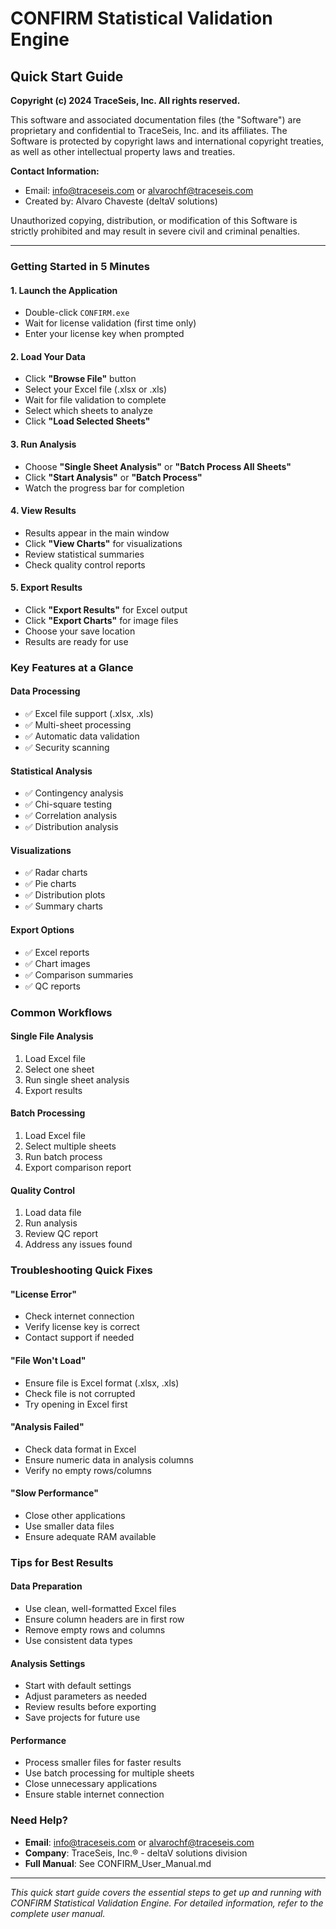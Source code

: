 # CONFIRM Statistical Validation Engine
## Quick Start Guide

**Copyright (c) 2024 TraceSeis, Inc. All rights reserved.**

This software and associated documentation files (the "Software") are proprietary and confidential to TraceSeis, Inc. and its affiliates. The Software is protected by copyright laws and international copyright treaties, as well as other intellectual property laws and treaties.

**Contact Information:**
- Email: info@traceseis.com or alvarochf@traceseis.com
- Created by: Alvaro Chaveste (deltaV solutions)

Unauthorized copying, distribution, or modification of this Software is strictly prohibited and may result in severe civil and criminal penalties.

---

### **Getting Started in 5 Minutes**

#### **1. Launch the Application**
- Double-click `CONFIRM.exe`
- Wait for license validation (first time only)
- Enter your license key when prompted

#### **2. Load Your Data**
- Click **"Browse File"** button
- Select your Excel file (.xlsx or .xls)
- Wait for file validation to complete
- Select which sheets to analyze
- Click **"Load Selected Sheets"**

#### **3. Run Analysis**
- Choose **"Single Sheet Analysis"** or **"Batch Process All Sheets"**
- Click **"Start Analysis"** or **"Batch Process"**
- Watch the progress bar for completion

#### **4. View Results**
- Results appear in the main window
- Click **"View Charts"** for visualizations
- Review statistical summaries
- Check quality control reports

#### **5. Export Results**
- Click **"Export Results"** for Excel output
- Click **"Export Charts"** for image files
- Choose your save location
- Results are ready for use

### **Key Features at a Glance**

#### **Data Processing**
- ✅ Excel file support (.xlsx, .xls)
- ✅ Multi-sheet processing
- ✅ Automatic data validation
- ✅ Security scanning

#### **Statistical Analysis**
- ✅ Contingency analysis
- ✅ Chi-square testing
- ✅ Correlation analysis
- ✅ Distribution analysis

#### **Visualizations**
- ✅ Radar charts
- ✅ Pie charts
- ✅ Distribution plots
- ✅ Summary charts

#### **Export Options**
- ✅ Excel reports
- ✅ Chart images
- ✅ Comparison summaries
- ✅ QC reports

### **Common Workflows**

#### **Single File Analysis**
1. Load Excel file
2. Select one sheet
3. Run single sheet analysis
4. Export results

#### **Batch Processing**
1. Load Excel file
2. Select multiple sheets
3. Run batch process
4. Export comparison report

#### **Quality Control**
1. Load data file
2. Run analysis
3. Review QC report
4. Address any issues found

### **Troubleshooting Quick Fixes**

#### **"License Error"**
- Check internet connection
- Verify license key is correct
- Contact support if needed

#### **"File Won't Load"**
- Ensure file is Excel format (.xlsx, .xls)
- Check file is not corrupted
- Try opening in Excel first

#### **"Analysis Failed"**
- Check data format in Excel
- Ensure numeric data in analysis columns
- Verify no empty rows/columns

#### **"Slow Performance"**
- Close other applications
- Use smaller data files
- Ensure adequate RAM available

### **Tips for Best Results**

#### **Data Preparation**
- Use clean, well-formatted Excel files
- Ensure column headers are in first row
- Remove empty rows and columns
- Use consistent data types

#### **Analysis Settings**
- Start with default settings
- Adjust parameters as needed
- Review results before exporting
- Save projects for future use

#### **Performance**
- Process smaller files for faster results
- Use batch processing for multiple sheets
- Close unnecessary applications
- Ensure stable internet connection

### **Need Help?**
- **Email**: info@traceseis.com or alvarochf@traceseis.com
- **Company**: TraceSeis, Inc.® - deltaV solutions division
- **Full Manual**: See CONFIRM_User_Manual.md

---

*This quick start guide covers the essential steps to get up and running with CONFIRM Statistical Validation Engine. For detailed information, refer to the complete user manual.*
